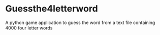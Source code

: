 # Guessthe4letterword
A python game application to guess the word from a text file containing 4000 four letter words
